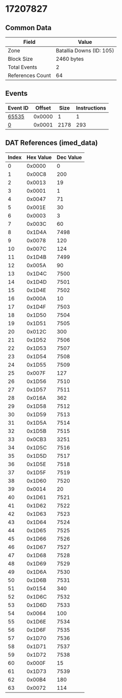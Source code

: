 # 17207827

## Common Data

| Field            | Value                    |
|------------------|--------------------------|
| Zone             | Batallia Downs (ID: 105) |
| Block Size       | 2460 bytes               |
| Total Events     | 2                        |
| References Count | 64                       |

## Events

| Event ID            | Offset   |   Size |   Instructions |
|---------------------|----------|--------|----------------|
| [65535](./65535.md) | 0x0000   |      1 |              1 |
| [0](./0.md)         | 0x0001   |   2178 |            293 |

## DAT References (imed_data)

|   Index | Hex Value   |   Dec Value |
|---------|-------------|-------------|
|       0 | 0x0000      |           0 |
|       1 | 0x00C8      |         200 |
|       2 | 0x0013      |          19 |
|       3 | 0x0001      |           1 |
|       4 | 0x0047      |          71 |
|       5 | 0x001E      |          30 |
|       6 | 0x0003      |           3 |
|       7 | 0x003C      |          60 |
|       8 | 0x1D4A      |        7498 |
|       9 | 0x0078      |         120 |
|      10 | 0x007C      |         124 |
|      11 | 0x1D4B      |        7499 |
|      12 | 0x005A      |          90 |
|      13 | 0x1D4C      |        7500 |
|      14 | 0x1D4D      |        7501 |
|      15 | 0x1D4E      |        7502 |
|      16 | 0x000A      |          10 |
|      17 | 0x1D4F      |        7503 |
|      18 | 0x1D50      |        7504 |
|      19 | 0x1D51      |        7505 |
|      20 | 0x012C      |         300 |
|      21 | 0x1D52      |        7506 |
|      22 | 0x1D53      |        7507 |
|      23 | 0x1D54      |        7508 |
|      24 | 0x1D55      |        7509 |
|      25 | 0x007F      |         127 |
|      26 | 0x1D56      |        7510 |
|      27 | 0x1D57      |        7511 |
|      28 | 0x016A      |         362 |
|      29 | 0x1D58      |        7512 |
|      30 | 0x1D59      |        7513 |
|      31 | 0x1D5A      |        7514 |
|      32 | 0x1D5B      |        7515 |
|      33 | 0x0CB3      |        3251 |
|      34 | 0x1D5C      |        7516 |
|      35 | 0x1D5D      |        7517 |
|      36 | 0x1D5E      |        7518 |
|      37 | 0x1D5F      |        7519 |
|      38 | 0x1D60      |        7520 |
|      39 | 0x0014      |          20 |
|      40 | 0x1D61      |        7521 |
|      41 | 0x1D62      |        7522 |
|      42 | 0x1D63      |        7523 |
|      43 | 0x1D64      |        7524 |
|      44 | 0x1D65      |        7525 |
|      45 | 0x1D66      |        7526 |
|      46 | 0x1D67      |        7527 |
|      47 | 0x1D68      |        7528 |
|      48 | 0x1D69      |        7529 |
|      49 | 0x1D6A      |        7530 |
|      50 | 0x1D6B      |        7531 |
|      51 | 0x0154      |         340 |
|      52 | 0x1D6C      |        7532 |
|      53 | 0x1D6D      |        7533 |
|      54 | 0x0064      |         100 |
|      55 | 0x1D6E      |        7534 |
|      56 | 0x1D6F      |        7535 |
|      57 | 0x1D70      |        7536 |
|      58 | 0x1D71      |        7537 |
|      59 | 0x1D72      |        7538 |
|      60 | 0x000F      |          15 |
|      61 | 0x1D73      |        7539 |
|      62 | 0x00B4      |         180 |
|      63 | 0x0072      |         114 |
